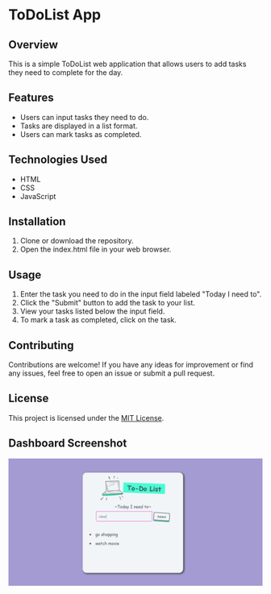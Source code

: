 # ToDoList App

## Overview
This is a simple ToDoList web application that allows users to add tasks they need to complete for the day.

## Features
- Users can input tasks they need to do.
- Tasks are displayed in a list format.
- Users can mark tasks as completed.

## Technologies Used
- HTML
- CSS
- JavaScript

## Installation
1. Clone or download the repository.
2. Open the index.html file in your web browser.

## Usage
1. Enter the task you need to do in the input field labeled "Today I need to".
2. Click the "Submit" button to add the task to your list.
3. View your tasks listed below the input field.
4. To mark a task as completed, click on the task.

## Contributing
Contributions are welcome! If you have any ideas for improvement or find any issues, feel free to open an issue or submit a pull request.

## License
This project is licensed under the [MIT License](LICENSE).

## Dashboard Screenshot

![Dashboard Screenshot](images/dashboard.PNG)


